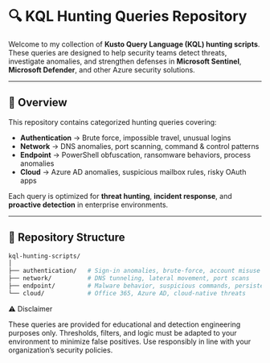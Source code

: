 # 🔍 KQL Hunting Queries Repository

Welcome to my collection of **Kusto Query Language (KQL) hunting scripts**.  
These queries are designed to help security teams detect threats, investigate anomalies, and strengthen defenses in **Microsoft Sentinel**, **Microsoft Defender**, and other Azure security solutions.

---

## 📖 Overview
This repository contains categorized hunting queries covering:
- **Authentication** → Brute force, impossible travel, unusual logins  
- **Network** → DNS anomalies, port scanning, command & control patterns  
- **Endpoint** → PowerShell obfuscation, ransomware behaviors, process anomalies  
- **Cloud** → Azure AD anomalies, suspicious mailbox rules, risky OAuth apps  

Each query is optimized for **threat hunting**, **incident response**, and **proactive detection** in enterprise environments.

---

## 📂 Repository Structure
```bash
kql-hunting-scripts/
│
├── authentication/   # Sign-in anomalies, brute-force, account misuse
├── network/          # DNS tunneling, lateral movement, port scans
├── endpoint/         # Malware behavior, suspicious commands, persistence
└── cloud/            # Office 365, Azure AD, cloud-native threats

```
⚠️ Disclaimer

These queries are provided for educational and detection engineering purposes only.
Thresholds, filters, and logic must be adapted to your environment to minimize false positives.
Use responsibly in line with your organization’s security policies.
